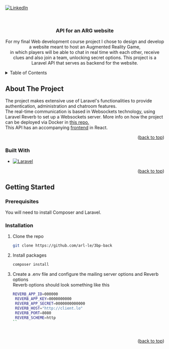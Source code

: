 <!-- Improved compatibility of back to top link: See: https://github.com/othneildrew/Best-README-Template/pull/73 -->
<a id="readme-top"></a>



<!-- PROJECT SHIELDS -->
<!--
*** I'm using markdown "reference style" links for readability.
*** Reference links are enclosed in brackets [ ] instead of parentheses ( ).
*** See the bottom of this document for the declaration of the reference variables
*** for contributors-url, forks-url, etc. This is an optional, concise syntax you may use.
*** https://www.markdownguide.org/basic-syntax/#reference-style-links
-->

[![LinkedIn][linkedin-shield]][linkedin-url]



<!-- PROJECT LOGO -->
<br />
<div align="center">
  

<h3 align="center">API for an ARG website</h3>

  <p align="center">
    For my final Web development course project I chose to design and develop a website meant to host an Augmented Reality Game,
    <br />
    in which players will be able to chat in real time with each other, receive clues and also join a team, unlocking secret options.
    This project is a Laravel API that serves as backend for the website.

  </p>
</div>



<!-- TABLE OF CONTENTS -->
<details>
  <summary>Table of Contents</summary>
  <ol>
    <li>
      <a href="#about-the-project">About The Project</a>
      <ul>
        <li><a href="#built-with">Built With</a></li>
      </ul>
    </li>
    <li>
      <a href="#getting-started">Getting Started</a>
      <ul>
        <li><a href="#prerequisites">Prerequisites</a></li>
        <li><a href="#installation">Installation</a></li>
      </ul>
    </li>


  </ol>
</details>



<!-- ABOUT THE PROJECT -->
## About The Project

The project makes extensive use of Laravel's functionalities to provide authentication, administration and chatroom features. 
</br>
The real-time communication is based in Websockets technology, using Laravel Reverb to set up a Websockets server. More info on how the project can be deployed via Docker in <a href="https://github.com/ar-le/3bp-proyecto"> this repo. </a>
</br>
This API has an accompanying <a href="https://github.com/ar-le/3bp-front">frontend</a> in React.

<p align="right">(<a href="#readme-top">back to top</a>)</p>



### Built With

* [![Laravel][Laravel.com]][Laravel-url]


<p align="right">(<a href="#readme-top">back to top</a>)</p>



<!-- GETTING STARTED -->
## Getting Started


### Prerequisites

You will need to install Composer and Laravel.

### Installation

1. Clone the repo
   ```sh
   git clone https://github.com/arl-le/3bp-back
   ```
2. Install packages
   ```sh
   composer install
   ```
3. Create a .env file and configure the mailing server options and Reverb options
   </br>
    Reverb options should look something like this
   ```sh
   REVERB_APP_ID=000000
    REVERB_APP_KEY=0000000000
    REVERB_APP_SECRET=0000000000000
    REVERB_HOST="http://client.lo"
    REVERB_PORT=8080
    REVERB_SCHEME=http
   ``

  

<p align="right">(<a href="#readme-top">back to top</a>)</p>




<!-- MARKDOWN LINKS & IMAGES -->
<!-- https://www.markdownguide.org/basic-syntax/#reference-style-links -->
[contributors-shield]: https://img.shields.io/github/contributors/github_username/repo_name.svg?style=for-the-badge
[contributors-url]: https://github.com/github_username/repo_name/graphs/contributors
[forks-shield]: https://img.shields.io/github/forks/github_username/repo_name.svg?style=for-the-badge
[forks-url]: https://github.com/github_username/repo_name/network/members
[stars-shield]: https://img.shields.io/github/stars/github_username/repo_name.svg?style=for-the-badge
[stars-url]: https://github.com/github_username/repo_name/stargazers
[issues-shield]: https://img.shields.io/github/issues/github_username/repo_name.svg?style=for-the-badge
[issues-url]: https://github.com/github_username/repo_name/issues
[license-shield]: https://img.shields.io/github/license/github_username/repo_name.svg?style=for-the-badge
[license-url]: https://github.com/github_username/repo_name/blob/master/LICENSE.txt
[linkedin-shield]: https://img.shields.io/badge/-LinkedIn-black.svg?style=for-the-badge&logo=linkedin&colorB=555
[linkedin-url]: https://www.linkedin.com/in/ariel-pascual-díaz-029499186
[product-screenshot]: images/screenshot.png
[Next.js]: https://img.shields.io/badge/next.js-000000?style=for-the-badge&logo=nextdotjs&logoColor=white
[Next-url]: https://nextjs.org/
[React.js]: https://img.shields.io/badge/React-20232A?style=for-the-badge&logo=react&logoColor=61DAFB
[React-url]: https://reactjs.org/
[Vue.js]: https://img.shields.io/badge/Vue.js-35495E?style=for-the-badge&logo=vuedotjs&logoColor=4FC08D
[Vue-url]: https://vuejs.org/
[Angular.io]: https://img.shields.io/badge/Angular-DD0031?style=for-the-badge&logo=angular&logoColor=white
[Angular-url]: https://angular.io/
[Svelte.dev]: https://img.shields.io/badge/Svelte-4A4A55?style=for-the-badge&logo=svelte&logoColor=FF3E00
[Svelte-url]: https://svelte.dev/
[Laravel.com]: https://img.shields.io/badge/Laravel-FF2D20?style=for-the-badge&logo=laravel&logoColor=white
[Laravel-url]: https://laravel.com
[Bootstrap.com]: https://img.shields.io/badge/Bootstrap-563D7C?style=for-the-badge&logo=bootstrap&logoColor=white
[Bootstrap-url]: https://getbootstrap.com
[JQuery.com]: https://img.shields.io/badge/jQuery-0769AD?style=for-the-badge&logo=jquery&logoColor=white
[JQuery-url]: https://jquery.com 
